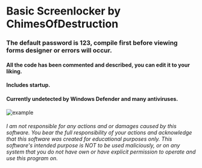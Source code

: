 # Basic Screenlocker by ChimesOfDestruction  
  
### The default password is 123, compile first before viewing forms designer or errors will occur.  
#### All the code has been commented and described, you can edit it to your liking.  
#### Includes startup.  
#### Currently undetected by Windows Defender and many antiviruses.  
  
![example](https://user-images.githubusercontent.com/127018596/224765474-4dc85996-e94d-44ac-96a6-d69eb2b09d1c.PNG)  
    
###### I am not responsible for any actions and or damages caused by this software. You bear the full responsibility of your actions and acknowledge that this software was created for educational purposes only. This software's intended purpose is NOT to be used maliciously, or on any system that you do not have own or have explicit permission to operate and use this program on.
